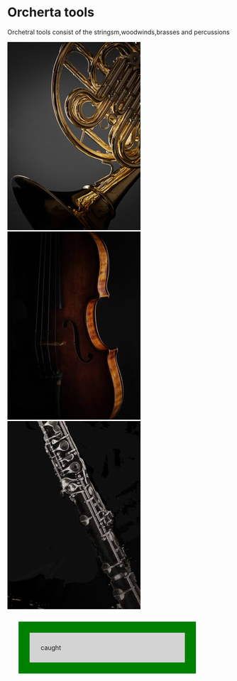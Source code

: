 <!DOCTYPE html>
<html lang="zh-cn">
  <head>
    <meta charset="utf-8">
    <style>
div {
    background-color: lightgrey;
    width: 300px;
    border: 25px solid green;
    padding: 25px;
    margin: 25px;
}
</style>
  </head>
  <body>
    <h1>Orcherta tools</h1>
    <p>Orchetral tools consist of the stringsm,woodwinds,brasses and percussions</p>
    <span>
    <img src="smc0406_portrait_productview.jpg" alt="brass">
    <img src="smc0201_portrait_productview.jpg" alt="string">
    <img src="smc0202_portrait_productview.jpg" alt="woodwind">
    </span>
    <div>caught</div>
  </body>
</html>

